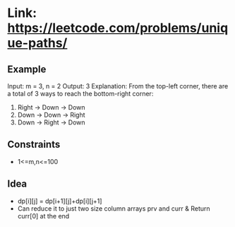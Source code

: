 # Link: <https://leetcode.com/problems/unique-paths/>

## Example

Input: m = 3, n = 2
Output: 3
Explanation: From the top-left corner, there are a total of 3 ways to reach the bottom-right corner:
1. Right -> Down -> Down
2. Down -> Down -> Right
3. Down -> Right -> Down

## Constraints

- 1<=m,n<=100

## Idea

- dp[i][j] = dp[i+1][j]+dp[i][j+1]
- Can reduce it to just two size column arrays prv and curr & Return curr[0] at the end
